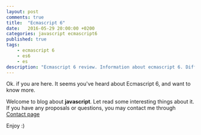```yaml
---
layout: post
comments: true
title:  "Ecmascript 6"
date:   2016-05-29 20:00:00 +0200
categories: javascript ecmascript6
published: true
tags: 
    - ecmascript 6
    - es6
    - es
description: "Ecmascript 6 review. Information about ecmascript 6. Differences between ecmascript 5 and ecmascript 6."
---
```

Ok. if you are here. It seems you've heard about Ecmascript 6, and want to know more.
 

Welcome to blog about **javascript**.
Let read some interesting things about it.
If you have any proposals or questions, you may contact me through [Contact page]({{site.baseurl}}contact)

Enjoy :)
